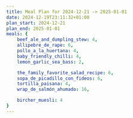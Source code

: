 ```yaml
---
title: Meal Plan for 2024-12-21 -> 2025-01-01
date: 2024-12-19T23:11:32+01:00
plan_start: 2024-12-21
plan_end: 2025-01-01
meals: {
    beef_ale_and_dumpling_stew: 4,
    allipebre_de_rape: 6,
    pollo_a_la_huertana: 4,
    baby_friendly_chilli: 4,
    lemon_garlic_sea_bass: 2,

    the_family_favorite_salad_recipe: 6,
    sopa_de_picadillo_con_fideos: 6,
    tortilla_paisana: 4,
    wrap_de_salmón_ahumado: 16,

    bircher_muesli: 4
}
---
```


<!-- pasta, potatoesx, rice, bread -->
<!-- meat x, fish x, veggy, tofu? -->